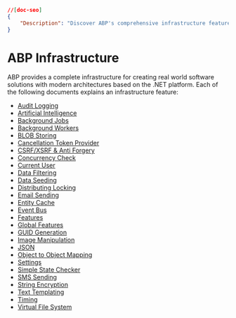 ```json
//[doc-seo]
{
    "Description": "Discover ABP's comprehensive infrastructure features for building robust .NET applications, including audit logging, background jobs, and more."
}
```

# ABP Infrastructure

ABP provides a complete infrastructure for creating real world software solutions with modern architectures based on the .NET platform. Each of the following documents explains an infrastructure feature:

* [Audit Logging](./audit-logging.md)
* [Artificial Intelligence](./artificial-intelligence.md)
* [Background Jobs](./background-jobs/index.md)
* [Background Workers](./background-workers/index.md)
* [BLOB Storing](./blob-storing/index.md)
* [Cancellation Token Provider](./cancellation-token-provider.md)
* [CSRF/XSRF & Anti Forgery](./csrf-anti-forgery.md)
* [Concurrency Check](./concurrency-check.md)
* [Current User](./current-user.md)
* [Data Filtering](./data-filtering.md)
* [Data Seeding](./data-seeding.md)
* [Distributing Locking](./distributed-locking.md)
* [Email Sending](./emailing.md)
* [Entity Cache](./entity-cache.md)
* [Event Bus](./event-bus/index.md)
* [Features](./features.md)
* [Global Features](./global-features.md)
* [GUID Generation](./guid-generation.md)
* [Image Manipulation](./image-manipulation.md)
* [JSON](./json.md)
* [Object to Object Mapping](./object-to-object-mapping.md)
* [Settings](./settings.md)
* [Simple State Checker](./simple-state-checker.md)
* [SMS Sending](./sms-sending.md)
* [String Encryption](./string-encryption.md)
* [Text Templating](./text-templating/index.md)
* [Timing](./timing.md)
* [Virtual File System](./virtual-file-system.md)